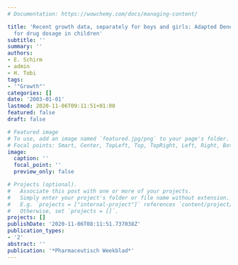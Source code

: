 ```yaml
---
# Documentation: https://wowchemy.com/docs/managing-content/

title: 'Recent growth data, separately for boys and girls: Adapted Denekamp scale
  for drug dosage in children'
subtitle: ''
summary: ''
authors:
- E. Schirm
- admin
- H. Tobi
tags:
- '"Growth"'
categories: []
date: '2003-01-01'
lastmod: 2020-11-06T09:11:51+01:00
featured: false
draft: false

# Featured image
# To use, add an image named `featured.jpg/png` to your page's folder.
# Focal points: Smart, Center, TopLeft, Top, TopRight, Left, Right, BottomLeft, Bottom, BottomRight.
image:
  caption: ''
  focal_point: ''
  preview_only: false

# Projects (optional).
#   Associate this post with one or more of your projects.
#   Simply enter your project's folder or file name without extension.
#   E.g. `projects = ["internal-project"]` references `content/project/deep-learning/index.md`.
#   Otherwise, set `projects = []`.
projects: []
publishDate: '2020-11-06T08:11:51.737038Z'
publication_types:
- '2'
abstract: ''
publication: '*Pharmaceutisch Weekblad*'
---
```

